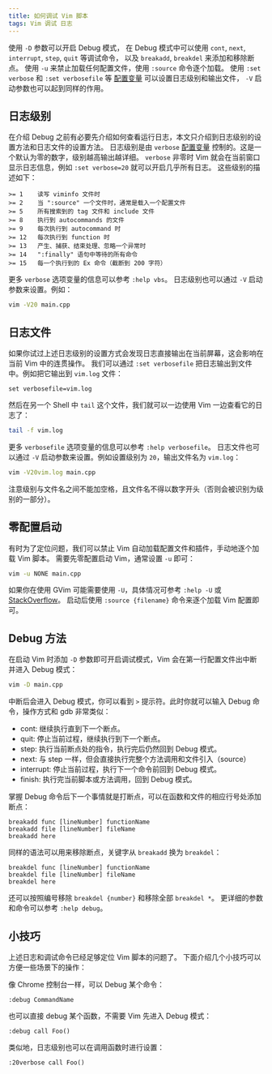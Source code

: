 ```yaml
---
title: 如何调试 Vim 脚本
tags: Vim 调试 日志
---
```


使用 `-D` 参数可以开启 Debug 模式，
在 Debug 模式中可以使用 `cont`, `next`, `interrupt`, `step`, `quit` 等调试命令，
以及 `breakadd`, `breakdel` 来添加和移除断点。
使用 `-u` 来禁止加载任何配置文件，使用 `:source` 命令逐个加载。
使用 `:set verbose` 和 `:set verbosefile` 等 [配置变量][vim-var] 可以设置日志级别和输出文件，
`-V` 启动参数也可以起到同样的作用。

<!--more-->

## 日志级别

在介绍 Debug 之前有必要先介绍如何查看运行日志，本文只介绍到日志级别的设置方法和日志文件的设置方法。
日志级别是由 `verbose` [配置变量][vim-var] 控制的。这是一个默认为零的数字，级别越高输出越详细。
`verbose` 非零时 Vim 就会在当前窗口显示日志信息，例如 `:set verbose=20` 就可以开启几乎所有日志。
这些级别的描述如下：

```
>= 1	读写 viminfo 文件时
>= 2	当 ":source" 一个文件时，通常是载入一个配置文件
>= 5	所有搜索到的 tag 文件和 include 文件
>= 8	执行到 autocommands 的文件
>= 9	每次执行到 autocommand 时
>= 12	每次执行到 function 时
>= 13	产生、捕获、结束处理、忽略一个异常时
>= 14	":finally" 语句中等待的所有命令
>= 15	每一个执行到的 Ex 命令（截断到 200 字符）
```

更多 `verbose` 选项变量的信息可以参考 `:help vbs`。
日志级别也可以通过 `-V` 启动参数来设置。例如：

```bash
vim -V20 main.cpp
```

## 日志文件

如果你试过上述日志级别的设置方式会发现日志直接输出在当前屏幕，这会影响在当前 Vim 中的连贯操作。
我们可以通过 `:set verbosefile` 把日志输出到文件中。例如把它输出到 `vim.log` 文件：

```vim
set verbosefile=vim.log
```

然后在另一个 Shell 中 `tail` 这个文件，我们就可以一边使用 Vim 一边查看它的日志了：

```bash
tail -f vim.log
```

更多 `verbosefile` 选项变量的信息可以参考 `:help verbosefile`。
日志文件也可以通过 `-V` 启动参数来设置。例如设置级别为 `20`，输出文件名为 `vim.log`：

```bash
vim -V20vim.log main.cpp
```

注意级别与文件名之间不能加空格，且文件名不得以数字开头（否则会被识别为级别的一部分）。

## 零配置启动

有时为了定位问题，我们可以禁止 Vim 自动加载配置文件和插件，手动地逐个加载 Vim 脚本。
需要先零配置启动 Vim，通常设置 `-u` 即可：

```bash
vim -u NONE main.cpp
```

如果你在使用 GVim 可能需要使用 `-U`，具体情况可参考 `:help -U` 或 [StackOverflow](https://vi.stackexchange.com/questions/2003/how-do-i-debug-my-vimrc-file)。
启动后使用 `:source {filename}` 命令来逐个加载 Vim 配置即可。

## Debug 方法

在启动 Vim 时添加 `-D` 参数即可开启调试模式，Vim 会在第一行配置文件出中断并进入 Debug 模式：

```bash
vim -D main.cpp
```

中断后会进入 Debug 模式，你可以看到 `>` 提示符。此时你就可以输入 Debug 命令，操作方式和 gdb 非常类似：

* cont: 继续执行直到下一个断点。
* quit: 停止当前过程，继续执行到下一个断点。
* step: 执行当前断点处的指令，执行完后仍然回到 Debug 模式。
* next: 与 step 一样，但会直接执行完整个方法调用和文件引入（source）
* interrupt: 停止当前过程，执行下一个命令前回到 Debug 模式。
* finish: 执行完当前脚本或方法调用，回到 Debug 模式。

掌握 Debug 命令后下一个事情就是打断点，可以在函数和文件的相应行号处添加断点：

```vim
breakadd func [lineNumber] functionName
breakadd file [lineNumber] fileName
breakadd here
```

同样的语法可以用来移除断点，关键字从 `breakadd` 换为 `breakdel`：

```vim
breakdel func [lineNumber] functionName
breakdel file [lineNumber] fileName
breakdel here
```

还可以按照编号移除 `breakdel {number}` 和移除全部 `breakdel *`。
更详细的参数和命令可以参考 `:help debug`。

## 小技巧

上述日志和调试命令已经足够定位 Vim 脚本的问题了。
下面介绍几个小技巧可以方便一些场景下的操作：

像 Chrome 控制台一样，可以 Debug 某个命令：

```vim
:debug CommandName
```

也可以直接 debug 某个函数，不需要 Vim 先进入 Debug 模式：

```vim
:debug call Foo()
```

类似地，日志级别也可以在调用函数时进行设置：

```
:20verbose call Foo()
```

[vim-var]: /2017/01/30/variables-in-vim.html
